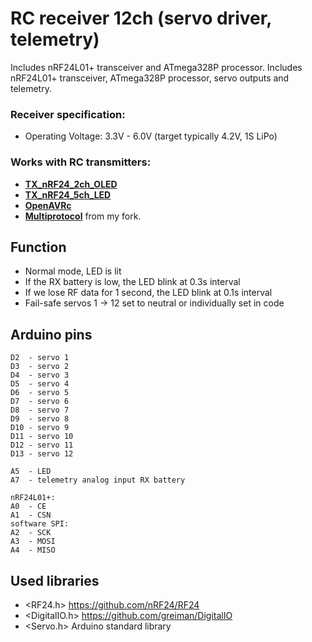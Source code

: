 # RC receiver 12ch (servo driver, telemetry)
Includes nRF24L01+ transceiver and ATmega328P processor.
Includes nRF24L01+ transceiver, ATmega328P processor, servo outputs and telemetry.

### Receiver specification:
* Operating Voltage: 3.3V - 6.0V (target typically 4.2V, 1S LiPo)

### Works with RC transmitters:
* [**TX_nRF24_2ch_OLED**](https://github.com/stanekTM/TX_nRF24_2ch_OLED)
* [**TX_nRF24_5ch_LED**](https://github.com/stanekTM/TX_nRF24_5ch_LED)
* [**OpenAVRc**](https://github.com/Ingwie/OpenAVRc_Dev)
* [**Multiprotocol**](https://github.com/stanekTM/TX_FW_Multi_Stanek) from my fork.

## Function
* Normal mode, LED is lit
* If the RX battery is low, the LED blink at 0.3s interval
* If we lose RF data for 1 second, the LED blink at 0.1s interval
* Fail-safe servos 1 -> 12 set to neutral or individually set in code

## Arduino pins
```
D2  - servo 1
D3  - servo 2
D4  - servo 3
D5  - servo 4
D6  - servo 5
D7  - servo 6
D8  - servo 7
D9  - servo 8
D10 - servo 9
D11 - servo 10
D12 - servo 11
D13 - servo 12

A5  - LED
A7  - telemetry analog input RX battery

nRF24L01+:
A0  - CE
A1  - CSN
software SPI:
A2  - SCK
A3  - MOSI
A4  - MISO
```

## Used libraries
* <RF24.h>      https://github.com/nRF24/RF24
* <DigitalIO.h> https://github.com/greiman/DigitalIO
* <Servo.h>     Arduino standard library
